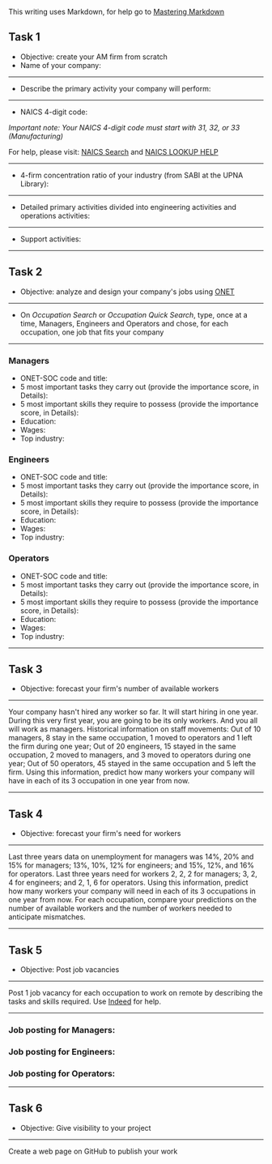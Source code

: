 This writing uses Markdown, for help go to [Mastering Markdown](https://guides.github.com/features/mastering-markdown/)

## Task 1
* Objective: create your AM firm from scratch
* Name of your company:
***
* Describe the primary activity your company will perform:
***
* NAICS 4-digit code:

*Important note: Your NAICS 4-digit code must start with 31, 32, or 33 (Manufacturing)*

For help, please visit: [NAICS Search](https://www.naics.com/search/) and [NAICS LOOKUP HELP](https://www.naics.com/naics-identification-help/)
***
* 4-firm concentration ratio of your industry (from SABI at the UPNA Library):
***
* Detailed primary activities divided into engineering activities and operations activities:
***
* Support activities:
***

## Task 2
* Objective: analyze and design your company's jobs using [ONET](https://www.onetonline.org/) 
***
* On *Occupation Search* or *Occupation Quick Search*, type, once at a time, Managers, Engineers and Operators and chose, for each occupation, one job that fits your company
***
### Managers
* ONET-SOC code and title:
* 5 most important tasks they carry out (provide the importance score, in Details):
* 5 most important skills they require to possess (provide the importance score, in Details):
* Education:
* Wages:
* Top industry:
### Engineers
* ONET-SOC code and title:
* 5 most important tasks they carry out (provide the importance score, in Details):
* 5 most important skills they require to possess (provide the importance score, in Details):
* Education:
* Wages:
* Top industry:
### Operators
* ONET-SOC code and title:
* 5 most important tasks they carry out (provide the importance score, in Details):
* 5 most important skills they require to possess (provide the importance score, in Details):
* Education:
* Wages:
* Top industry:
***
## Task 3
* Objective: forecast your firm's number of available workers
***
Your company hasn't hired any worker so far. It will start hiring in one year. During this very first year, you are going to be its only workers. And you all will work as managers. Historical information on staff movements: Out of 10 managers, 8 stay in the same occupation, 1 moved to operators and 1 left the firm during one year; Out of 20 engineers, 15 stayed in the same occupation, 2 moved to managers, and 3 moved to operators during one year; Out of 50 operators, 45 stayed in the same occupation and 5 left the firm. Using this information, predict how many workers your company will have in each of its 3 occupation in one year from now.
***
## Task 4
* Objective: forecast your firm's need for workers
***
Last three years data on unemployment for managers was 14%, 20% and 15% for managers; 13%, 10%, 12% for engineers; and 15%, 12%, and 16% for operators. Last three years need for workers 2, 2, 2 for managers; 3, 2, 4 for engineers; and 2, 1, 6 for operators. Using this information, predict how many workers your company will need in each of its 3 occupations in one year from now. For each occupation, compare your predictions on the number of available workers and the number of workers needed to anticipate mismatches.
***
## Task 5
* Objective: Post job vacancies
***
Post 1 job vacancy for each occupation to work on remote by describing the tasks and skills required. Use [Indeed](https://www.indeed.com/l-Remote-jobs.html) for help.
***
### Job posting for Managers:
### Job posting for Engineers:
### Job posting for Operators:
***
## Task 6
* Objective: Give visibility to your project
***
Create a web page on GitHub to publish your work
